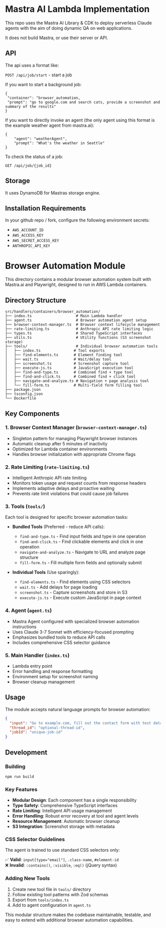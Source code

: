# Mastra AI Lambda Implementation

This repo uses the Mastra AI Library & CDK to deploy serverless Claude agents with the aim of doing dynamic QA on web applications.

It does not build Mastra, or use their server or API.

## API

The api uses a format like:

`POST /api/job/start` - start a job

If you want to start a background job:

```
{
 "container": "browser_automation,
 "prompt": "go to google.com and search cats, provide a screenshot and summary of the results"
}

```

If you want to directly invoke an agent (the only agent using this format is the example weather agent from mastra.ai):

```
{
    "agent": "weatherAgent",
    "prompt": "What's the weather in Seattle"
}

```

To check the status of a job:

`GET /api/job/{job_id}`

## Storage

It uses DynamoDB for Mastras storage engine. 

## Installation Requirements

In your github repo / fork, configure the following environment secrets:

- `AWS_ACCOUNT_ID`
- `AWS_ACCESS_KEY`
- `AWS_SECRET_ACCESS_KEY`
- `ANTHROPIC_API_KEY`

# Browser Automation Module

This directory contains a modular browser automation system built with Mastra.ai and Playwright, designed to run in AWS Lambda containers.

## Directory Structure

```
src/handlers/containers/browser_automation/
├── index.ts                    # Main Lambda handler
├── agent.ts                    # Browser automation agent setup
├── browser-context-manager.ts  # Browser context lifecycle management
├── rate-limiting.ts            # Anthropic API rate limiting logic  
├── types.ts                    # Shared TypeScript interfaces
├── utils.ts                    # Utility functions (S3 screenshot storage)
├── tools/                      # Individual browser automation tools
│   ├── index.ts               # Tool exports
│   ├── find-elements.ts       # Element finding tool
│   ├── wait.ts                # Wait/delay tool
│   ├── screenshot.ts          # Screenshot capture tool
│   ├── execute-js.ts          # JavaScript execution tool
│   ├── find-and-type.ts       # Combined find + type tool
│   ├── find-and-click.ts      # Combined find + click tool
│   ├── navigate-and-analyze.ts # Navigation + page analysis tool
│   └── fill-form.ts           # Multi-field form filling tool
├── package.json
├── tsconfig.json
└── Dockerfile
```

## Key Components

### 1. Browser Context Manager (`browser-context-manager.ts`)
- Singleton pattern for managing Playwright browser instances
- Automatic cleanup after 5 minutes of inactivity  
- Optimized for Lambda container environments
- Handles browser initialization with appropriate Chrome flags

### 2. Rate Limiting (`rate-limiting.ts`)
- Intelligent Anthropic API rate limiting
- Monitors token usage and request counts from response headers
- Implements adaptive delays and proactive waiting
- Prevents rate limit violations that could cause job failures

### 3. Tools (`tools/`)
Each tool is designed for specific browser automation tasks:

- **Bundled Tools** (Preferred - reduce API calls):
  - `find-and-type.ts` - Find input fields and type in one operation
  - `find-and-click.ts` - Find clickable elements and click in one operation
  - `navigate-and-analyze.ts` - Navigate to URL and analyze page structure
  - `fill-form.ts` - Fill multiple form fields and optionally submit

- **Individual Tools** (Use sparingly):
  - `find-elements.ts` - Find elements using CSS selectors
  - `wait.ts` - Add delays for page loading
  - `screenshot.ts` - Capture screenshots and store in S3
  - `execute-js.ts` - Execute custom JavaScript in page context

### 4. Agent (`agent.ts`)
- Mastra Agent configured with specialized browser automation instructions
- Uses Claude 3-7 Sonnet with efficiency-focused prompting
- Emphasizes bundled tools to reduce API calls
- Includes comprehensive CSS selector guidance

### 5. Main Handler (`index.ts`) 
- Lambda entry point
- Error handling and response formatting
- Environment setup for screenshot naming
- Browser cleanup management

## Usage

The module accepts natural language prompts for browser automation:

```json
{
  "input": "Go to example.com, fill out the contact form with test data, and take a screenshot",
  "thread_id": "optional-thread-id",
  "jobId": "unique-job-id"
}
```

## Development

### Building
```bash
npm run build
```

### Key Features
- **Modular Design**: Each component has a single responsibility
- **Type Safety**: Comprehensive TypeScript interfaces
- **Rate Limiting**: Intelligent API usage management  
- **Error Handling**: Robust error recovery at tool and agent levels
- **Resource Management**: Automatic browser cleanup
- **S3 Integration**: Screenshot storage with metadata

### CSS Selector Guidelines
The agent is trained to use standard CSS selectors only:

✅ **Valid**: `input[type="email"]`, `.class-name`, `#element-id`  
❌ **Invalid**: `:contains()`, `:visible`, `:eq()` (jQuery syntax)

### Adding New Tools
1. Create new tool file in `tools/` directory
2. Follow existing tool patterns with Zod schemas
3. Export from `tools/index.ts`
4. Add to agent configuration in `agent.ts`

This modular structure makes the codebase maintainable, testable, and easy to extend with additional browser automation capabilities.